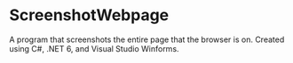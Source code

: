# ScreenshotWebpage
A program that screenshots the entire page that the browser is on. Created using C#, .NET 6, and Visual Studio Winforms.

